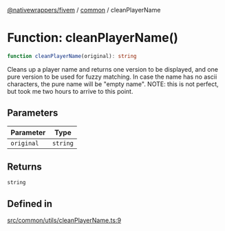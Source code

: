 [@nativewrappers/fivem](../../README.md) / [common](../README.md) / cleanPlayerName

# Function: cleanPlayerName()

```ts
function cleanPlayerName(original): string
```

Cleans up a player name and returns one version to be displayed, and one pure version to be used for fuzzy matching.
In case the name has no ascii characters, the pure name will be "empty name".
NOTE: this is not perfect, but took me two hours to arrive to this point.

## Parameters

| Parameter | Type |
| ------ | ------ |
| `original` | `string` |

## Returns

`string`

## Defined in

[src/common/utils/cleanPlayerName.ts:9](https://github.com/nativewrappers/fivem/blob/631c6d86e9569591c88ce277255e6c3e13e943cb/src/common/utils/cleanPlayerName.ts#L9)
